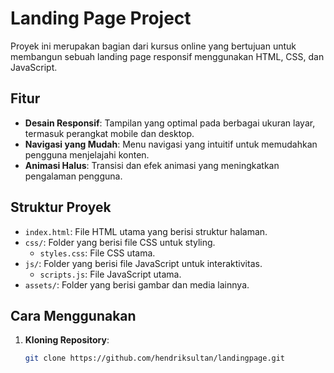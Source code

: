 # Landing Page Project

Proyek ini merupakan bagian dari kursus online yang bertujuan untuk membangun sebuah landing page responsif menggunakan HTML, CSS, dan JavaScript.

## Fitur

- **Desain Responsif**: Tampilan yang optimal pada berbagai ukuran layar, termasuk perangkat mobile dan desktop.
- **Navigasi yang Mudah**: Menu navigasi yang intuitif untuk memudahkan pengguna menjelajahi konten.
- **Animasi Halus**: Transisi dan efek animasi yang meningkatkan pengalaman pengguna.

## Struktur Proyek

- `index.html`: File HTML utama yang berisi struktur halaman.
- `css/`: Folder yang berisi file CSS untuk styling.
  - `styles.css`: File CSS utama.
- `js/`: Folder yang berisi file JavaScript untuk interaktivitas.
  - `scripts.js`: File JavaScript utama.
- `assets/`: Folder yang berisi gambar dan media lainnya.

## Cara Menggunakan

1. **Kloning Repository**:

   ```bash
   git clone https://github.com/hendriksultan/landingpage.git
